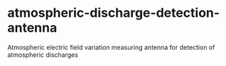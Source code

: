 # atmospheric-discharge-detection-antenna
Atmospheric electric field variation measuring antenna for detection of atmospheric discharges
